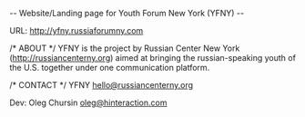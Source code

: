 -- Website/Landing page for Youth Forum New York (YFNY) --

URL: http://yfny.russiaforumny.com



/*  ABOUT  */
YFNY is the project by Russian Center New York (http://russiancenterny.org) aimed at bringing the russian-speaking youth of the U.S. together under one communication platform.



/*  CONTACT  */
YFNY
hello@russiancenterny.org

Dev:
Oleg Chursin 
oleg@hinteraction.com